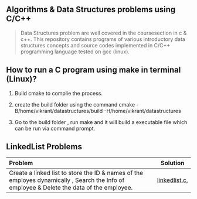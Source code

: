 ## Algorithms & Data Structures problems using C/C++
> Data Structures problem are well covered in the coursesection in c & c++. This repository contains programs of various introductory data structures concepts and source codes implemented in C/C++ programming language tested on gcc (linux).

## How to run a C program using make in terminal (Linux)?

1. Build cmake to complie the process.

2. create the build folder using the command cmake -B/home/vikrant/datastructures/build -H/home/vikrant/datastructures

3. Go to the build folder , run make and it will build a executable file which can be run via command prompt.

## LinkedList Problems
| Problem | Solution |
| :------------ | :----------: |
| Create a linked list to store the ID & names of the employes dynamically , Search the Info of employee & Delete the data of the employee. |[linkedlist.c](),
